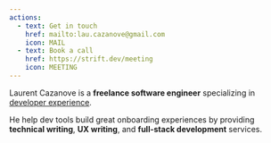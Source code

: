 ```yaml
---
actions:
  - text: Get in touch
    href: mailto:lau.cazanove@gmail.com
    icon: MAIL
  - text: Book a call
    href: https://strift.dev/meeting
    icon: MEETING
---
```


<!-- ## 👋 About me -->

Laurent Cazanove is a **freelance software engineer** specializing in [developer experience](/blog/developer-experience-consulting).
<!--more-->
He help dev tools build great onboarding experiences by providing **technical writing**, **UX writing**, and **full-stack development** services.
